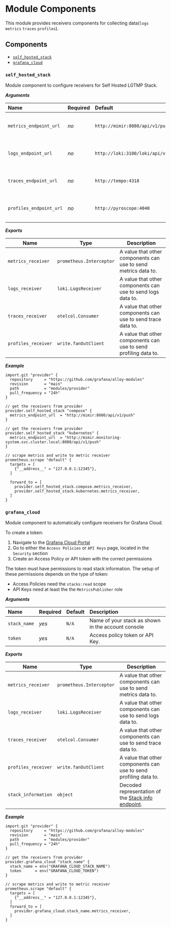 # Module Components

This module provides receivers components for collecting data(`logs` `metrics` `traces` `profiles`).

## Components

-   [`self_hosted_stack`](#self_hosted_stack)
-   [`grafana_cloud`](#grafana_cloud)

### `self_hosted_stack`

Module component to configure receivers for Self Hosted LGTMP Stack.

***Arguments***

| Name                    | Required | Default                             | Description                         |
|:------------------------|:---------|:------------------------------------|:------------------------------------|
| `metrics_endpoint_url`  | *no*     | `http://mimir:8080/api/v1/push`     | Where to send collected `metrics`.  |
| `logs_endpoint_url`     | *no*     | `http://loki:3100/loki/api/v1/push` | Where to send collected `logs`.     |
| `traces_endpoint_url`   | *no*     | `http://tempo:4318`                 | Where to send collected `traces`.   |
| `profiles_endpoint_url` | *no*     | `http://pyroscope:4040`             | Where to send collected `profiles`. |

***Exports***

| Name                | Type                     | Description                                                      |
|---------------------|--------------------------|------------------------------------------------------------------|
| `metrics_receiver`  | `prometheus.Interceptor` | A value that other components can use to send metrics data to.   |
| `logs_receiver`     | `loki.LogsReceiver`      | A value that other components can use to send logs data to.      |
| `traces_receiver`   | `otelcol.Consumer`       | A value that other components can use to send trace data to.     |
| `profiles_receiver` | `write.fanOutClient`     | A value that other components can use to send profiling data to. |

***Example***

```alloy
import.git "provider" {
  repository     = "https://github.com/grafana/alloy-modules"
  revision       = "main"
  path           = "modules/provider"
  pull_frequency = "24h"
}

// get the receivers from provider
provider.self_hosted_stack "compose" {
  metrics_endpoint_url  = "http://mimir:8080/api/v1/push"
}

// get the receivers from provider
provider.self_hosted_stack "kubernetes" {
  metrics_endpoint_url  = "http://mimir.monitoring-system.svc.cluster.local:8080/api/v1/push"
}

// scrape metrics and write to metric receiver
prometheus.scrape "default" {
  targets = [
    {"__address__" = "127.0.0.1:12345"},
  ]

  forward_to = [
    provider.self_hosted_stack.compose.metrics_receiver,
    provider.self_hosted_stack.kubernetes.metrics_receiver,
  ]
}
```

### `grafana_cloud`

Module component to automatically configure receivers for Grafana Cloud.

To create a token:

1.  Navigate to the [Grafana Cloud Portal](https://grafana.com/profile/org)
2.  Go to either the `Access Policies` or `API Keys` page, located in the `Security` section
3.  Create an Access Policy or API token with the correct permissions

The token must have permissions to read stack information. The setup of these permissions depends on the type of token:

-   Access Policies need the `stacks:read` scope
-   API Keys need at least the the `MetricsPublisher` role

***Arguments***

| Name         | Required | Default | Description                                        |
|:-------------|:---------|:--------|:---------------------------------------------------|
| `stack_name` | *yes*    | `N/A`   | Name of your stack as shown in the account console |
| `token`      | *yes*    | `N/A`   | Access policy token or API Key.                    |

***Exports***

| Name                | Type                     | Description                                                                                                                  |
|---------------------|--------------------------|------------------------------------------------------------------------------------------------------------------------------|
| `metrics_receiver`  | `prometheus.Interceptor` | A value that other components can use to send metrics data to.                                                               |
| `logs_receiver`     | `loki.LogsReceiver`      | A value that other components can use to send logs data to.                                                                  |
| `traces_receiver`   | `otelcol.Consumer`       | A value that other components can use to send trace data to.                                                                 |
| `profiles_receiver` | `write.fanOutClient`     | A value that other components can use to send profiling data to.                                                             |
| `stack_information` | `object`                 | Decoded representation of the [Stack info endpoint](https://grafana.com/docs/grafana-cloud/api-reference/cloud-api/#stacks). |

***Example***

```alloy
import.git "provider" {
  repository     = "https://github.com/grafana/alloy-modules"
  revision       = "main"
  path           = "modules/provider"
  pull_frequency = "24h"
}

// get the receivers from provider
provider.grafana_cloud "stack_name" {
  stack_name = env("GRAFANA_CLOUD_STACK_NAME")
  token      = env("GRAFANA_CLOUD_TOKEN")
}

// scrape metrics and write to metric receiver
prometheus.scrape "default" {
  targets = [
    {"__address__" = "127.0.0.1:12345"},
  ]
  forward_to = [
    provider.grafana_cloud.stack_name.metrics_receiver,
  ]
}
```
